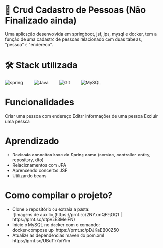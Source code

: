 <h1>🚀 Crud Cadastro de Pessoas  (Não Finalizado ainda)</h1>
<p>Uma aplicação desenvolvida em springboot, jsf, jpa, mysql e docker, tem a função de uma cadastro de pessoas relacionado com duas tabelas, "pessoa" e "endereco".</p>
<h1>🛠 Stack utilizada</h1>
<div style="display: inline_block; gap: 2rem;">
    <img alignm="center" alt="spring" src="https://img.shields.io/badge/SpringBoot-6DB33F?style=for-the-badge&logo=Spring&logoColor=white">
    <img alignm="center" alt="Java" src="https://img.shields.io/badge/Java-ED8B00?style=for-the-badge&logo=java3&logoColor=white" style="margin-left: 2rem;">
    <img alignm="center" alt="Git" src="https://img.shields.io/badge/Git-0F0006?style=for-the-badge&logo=git&logoColor=white" style="margin-left: 2rem;">
    <img alignm="center" alt="MySQL" src="https://img.shields.io/badge/MySQL-lightgrey?style=for-the-badge&logo=git&logoColor=white" style="margin-left: 2rem;">
</div>
<h1>Funcionalidades</h1>
<p>
  Criar uma pessoa com endereço
  Editar informações de uma pessoa
  Excluir uma pessoa
</p>
<div>
  <h1>Aprendizado</h1>
  <ul>
      <li>Revisado conceitos base do Spring como (service, controller, entity, repository, dto)</li>
      <li>Relacionamentos com JPA</li>
      <li>Aprendendo conceitos JSF</li>
      <li>Utilizando beans</li>
    </ul>
  </ul>
</div>

<div>
  <h1>Como compilar o projeto?</h1>
  <ul>
      <li>Clone o repositório ou extraia a pasta:</li>
      ![Imagens de auxílio](https://prnt.sc/2NYxmQF9jOQ1 | https://prnt.sc/dtpV3E3MelFN)
      <li>Inicie o MySQL no docker com o comando:</li>
      docker-compose up: https://prnt.sc/pDJKaEB0CZ50
      <li>Atualize as dependencias maven do pom.xml</li>
      https://prnt.sc/UBu11r7piYlm
    </ul>
  </ul>
